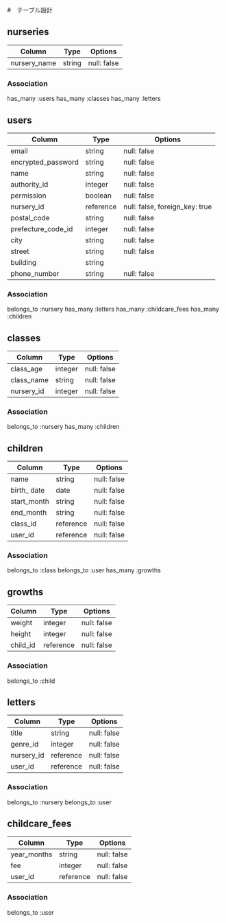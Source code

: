 #　テーブル設計
## nurseries

| Column              | Type      | Options                        |
|---------------------|-----------|--------------------------------|
| nursery_name        | string    | null: false                    |

### Association
has_many :users
has_many :classes
has_many :letters

## users

| Column              | Type      | Options                        |
|---------------------|-----------|--------------------------------|
| email               | string    | null: false                    |
| encrypted_password  | string    | null: false                    |
| name                | string    | null: false                    |
| authority_id        | integer   | null: false                    |
| permission          | boolean   | null: false                    |
| nursery_id          | reference | null: false, foreign_key: true |
| postal_code         | string    | null: false                    |
| prefecture_code_id  | integer   | null: false                    |
| city                | string    | null: false                    |
| street              | string    | null: false                    |
| building            | string    |                                |
| phone_number        | string    | null: false                    |

### Association
belongs_to :nursery
has_many :letters
has_many :childcare_fees
has_many :children

## classes

| Column              | Type      | Options                        |
|---------------------|-----------|--------------------------------|
| class_age           | integer   | null: false                    |
| class_name          | string    | null: false                    |
| nursery_id          | integer   | null: false                    |

### Association
belongs_to :nursery
has_many :children

## children

| Column              | Type      | Options                        |
|---------------------|-----------|--------------------------------|
| name                | string    | null: false                    |
| birth_ date         | date      | null: false                    |
| start_month         | string    | null: false                    |
| end_month           | string    | null: false                    |
| class_id            | reference | null: false                    |
| user_id             | reference | null: false                    |

### Association
belongs_to :class
belongs_to :user
has_many :growths

## growths

| Column              | Type      | Options                        |
|---------------------|-----------|--------------------------------|
| weight              | integer   | null: false                    |
| height              | integer   | null: false                    |
| child_id            | reference | null: false                    |

### Association
belongs_to :child

## letters

| Column              | Type      | Options                        |
|---------------------|-----------|--------------------------------|
| title               | string    | null: false                    |
| genre_id            | integer   | null: false                    |
| nursery_id          | reference | null: false                    |
| user_id             | reference | null: false                    |

### Association
belongs_to :nursery
belongs_to :user

## childcare_fees

| Column              | Type      | Options                        |
|---------------------|-----------|--------------------------------|
| year_months         | string    | null: false                    |
| fee                 | integer   | null: false                    |
| user_id             | reference | null: false                    |

### Association
belongs_to :user
